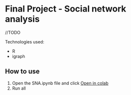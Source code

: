 # Final Project - Social network analysis #

//TODO

Technologies used:

- R
- igraph

## How to use

1. Open the SNA.ipynb file and click [Open in colab](https://colab.research.google.com/github/yaara-dev/sna/blob/main/SNA.ipynb)
2. Run all

